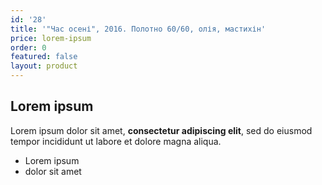 ```yaml
---
id: '28'
title: '"Час осені", 2016. Полотно 60/60, олія, мастихін'
price: lorem-ipsum
order: 0
featured: false
layout: product
---
```

## Lorem ipsum

Lorem ipsum dolor sit amet, **consectetur adipiscing elit**, sed do eiusmod tempor incididunt ut labore et dolore magna aliqua.

- Lorem ipsum
- dolor sit amet